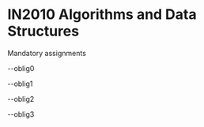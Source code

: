# IN2010 Algorithms and Data Structures

Mandatory assignments

--oblig0

--oblig1

--oblig2

--oblig3

